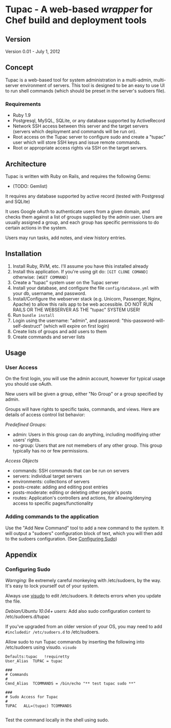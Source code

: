 # Tupac - A web-based _wrapper_ for Chef build and deployment tools

## Version

Version 0.01 - July 1, 2012


## Concept

Tupac is a web-based tool for system administration in a multi-admin, multi-server environment of servers.
This tool is designed to be an easy to use UI to run shell commands (which should be preset in the server's sudoers file).

### Requirements

* Ruby 1.9
* Postgresql, MySQL, SQLite, or any database supported by ActiveRecord
* Network SSH access between this server and the target servers (servers which deployment and commands will be run on).
* Root access on the Tupac server to configure sudo and create a "tupac" user which will store SSH keys and issue remote commands.
* Root or appropriate access rights via SSH on the target servers.


## Architecture

Tupac is written with Ruby on Rails, and requires the following Gems:
  * (TODO: Gemlist)

It requires any database supported by active record (tested with Postgresql and SQLite)

It uses Google oAuth to authenticate users from a given domain, and checks them against a list of groups supplied by the admin user.
Users are usually assigned a group, and each group has specific permissions to do certain actions in the system.

Users may run tasks, add notes, and view history entries.

## Installation

  1. Install Ruby, RVM, etc. I'll assume you have this installed already
  2. Install this application. If you're using git do:
     `[GIT CLONE COMAND]`
     otherwise:
     `[WGET COMMAND]`
  3. Create a "tupac" system user on the Tupac server
  4. Install your database, and configure the file `config/database.yml` with your db, username, and password.
  5. Install/Configure the webserver stack (e.g. Unicorn, Passenger, Nginx, Apache) to allow this rails app to be web accessible. DO NOT RUN RAILS OR THE WEBSERVER AS THE "tupac" SYSTEM USER!
  6. Run `bundle install`
  7. Login using the username: "admin", and password: "this-password-will-self-destruct" (which will expire on first login)
  8. Create lists of groups and add users to them
  9. Create commands and server lists



## Usage

### User Access

On the first login, you will use the admin account, however for typical usage you should use oAuth.

New users will be given a group, either "No Group" or a group specified by admin.

Groups will have rights to specific tasks, commands, and views. Here are details of access control list behavior:
  
  *Predefined Groups:*
  * admin: Users in this group can do anything, including modifiying other users' rights.
  * no-group: Users that are not memebers of any other group. This group typically has no or few permissions.
  
  *Access Objects*
  * commands: SSH commands that can be run on servers
  * servers: individual target servers
  * environments: collections of servers
  * posts-create: adding and editing post entries
  * posts-moderate: editing or deleting other people's posts
  * routes: Application's controllers and actions, for allowing/denying access to specific pages/functionality


### Adding commands to the application

  Use the "Add New Command" tool to add a new command to the system.
  It will output a "sudoers" configuration block of text, which you will then add to the sudoers configuration. (See [Configuring Sudo](#config-sudo))
  
  


## Appendix

### <a id="config-sudo"></a>Configuring Sudo
  *Warnging:* Be extremely careful monkeying with /etc/sudoers, by the way. It's easy to lock yourself out of your system.

  Always use [visudo](http://www.gratisoft.us/sudo/visudo.man.html) to edit /etc/sudoers. It detects errors when you update the file.


  *Debian/Ubuntu 10.04+ users:* Add also sudo configuration content to /etc/sudoers.d/tupac

  If you've upgraded from an older version of your OS, you may need to add `#includedir /etc/sudoers.d` to /etc/sudoers.


  Allow sudo to run Tupac commands by inserting the following into /etc/sudoers using visudo.
  `visudo`


```
Defaults:tupac   !requiretty
User_Alias	TUPAC = tupac

###
# Commands
#
Cmnd_Alias	TCOMMANDS = /bin/echo "** test tupac sudo **"

###
# Sudo Access for Tupac
#
TUPAC	ALL=(tupac) TCOMMANDS
  
```

  Test the command locally in the shell using sudo.

## 
